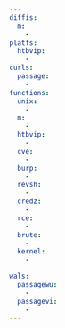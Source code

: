 ```yaml
---
diffis:
  m:
    -
platfs:
  htbvip:
    -
curls:
  passage:
    -
functions:
  unix:
    -
  m:
    -
  htbvip:
    -
  cve:
    -
  burp:
    -
  revsh:
    -
  credz:
    -
  rce:
    -
  brute:
    -
  kernel:
    -

wals:
  passagewu:
    -
  passagevi:
    -
---
```

